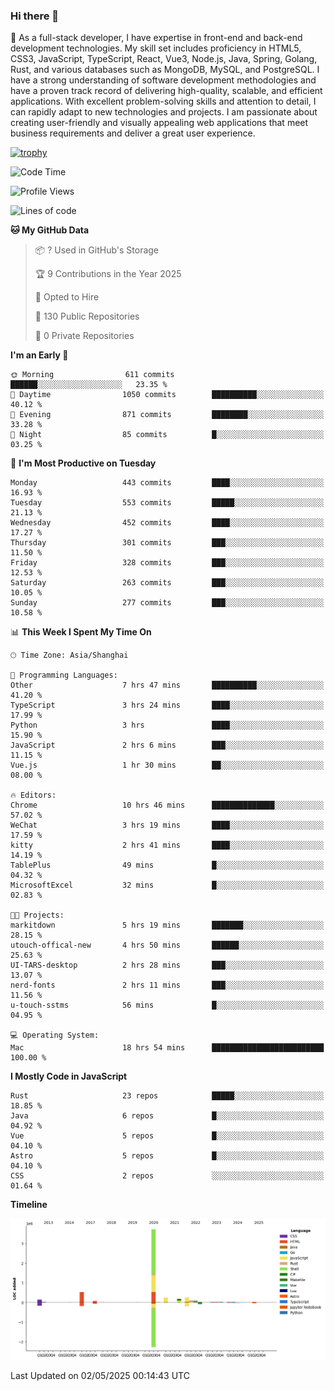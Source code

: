 ### Hi there 👋

🌱 As a full-stack developer, I have expertise in front-end and back-end development technologies. My skill set includes proficiency in HTML5, CSS3, JavaScript, TypeScript, React, Vue3, Node.js, Java, Spring, Golang, Rust, and various databases such as MongoDB, MySQL, and PostgreSQL. I have a strong understanding of software development methodologies and have a proven track record of delivering high-quality, scalable, and efficient applications. With excellent problem-solving skills and attention to detail, I can rapidly adapt to new technologies and projects. I am passionate about creating user-friendly and visually appealing web applications that meet business requirements and deliver a great user experience.

[![trophy](https://github-profile-trophy.vercel.app/?username=elton&rank=SECRET,SSS,SS,S,AAA,AA,A&theme=onedark&no-frame=true&margin-w=10)](https://github.com/ryo-ma/github-profile-trophy)

<!--START_SECTION:waka-->
![Code Time](http://img.shields.io/badge/Code%20Time-1%2C597%20hrs%2017%20mins-blue)

![Profile Views](http://img.shields.io/badge/Profile%20Views-0-blue)

![Lines of code](https://img.shields.io/badge/From%20Hello%20World%20I%27ve%20Written-5.6%20million%20lines%20of%20code-blue)

**🐱 My GitHub Data** 

> 📦 ? Used in GitHub's Storage 
 > 
> 🏆 9 Contributions in the Year 2025
 > 
> 💼 Opted to Hire
 > 
> 📜 130 Public Repositories 
 > 
> 🔑 0 Private Repositories 
 > 
**I'm an Early 🐤** 

```text
🌞 Morning                611 commits         ██████░░░░░░░░░░░░░░░░░░░   23.35 % 
🌆 Daytime                1050 commits        ██████████░░░░░░░░░░░░░░░   40.12 % 
🌃 Evening                871 commits         ████████░░░░░░░░░░░░░░░░░   33.28 % 
🌙 Night                  85 commits          █░░░░░░░░░░░░░░░░░░░░░░░░   03.25 % 
```
📅 **I'm Most Productive on Tuesday** 

```text
Monday                   443 commits         ████░░░░░░░░░░░░░░░░░░░░░   16.93 % 
Tuesday                  553 commits         █████░░░░░░░░░░░░░░░░░░░░   21.13 % 
Wednesday                452 commits         ████░░░░░░░░░░░░░░░░░░░░░   17.27 % 
Thursday                 301 commits         ███░░░░░░░░░░░░░░░░░░░░░░   11.50 % 
Friday                   328 commits         ███░░░░░░░░░░░░░░░░░░░░░░   12.53 % 
Saturday                 263 commits         ███░░░░░░░░░░░░░░░░░░░░░░   10.05 % 
Sunday                   277 commits         ███░░░░░░░░░░░░░░░░░░░░░░   10.58 % 
```


📊 **This Week I Spent My Time On** 

```text
🕑︎ Time Zone: Asia/Shanghai

💬 Programming Languages: 
Other                    7 hrs 47 mins       ██████████░░░░░░░░░░░░░░░   41.20 % 
TypeScript               3 hrs 24 mins       ████░░░░░░░░░░░░░░░░░░░░░   17.99 % 
Python                   3 hrs               ████░░░░░░░░░░░░░░░░░░░░░   15.90 % 
JavaScript               2 hrs 6 mins        ███░░░░░░░░░░░░░░░░░░░░░░   11.15 % 
Vue.js                   1 hr 30 mins        ██░░░░░░░░░░░░░░░░░░░░░░░   08.00 % 

🔥 Editors: 
Chrome                   10 hrs 46 mins      ██████████████░░░░░░░░░░░   57.02 % 
WeChat                   3 hrs 19 mins       ████░░░░░░░░░░░░░░░░░░░░░   17.59 % 
kitty                    2 hrs 41 mins       ████░░░░░░░░░░░░░░░░░░░░░   14.19 % 
TablePlus                49 mins             █░░░░░░░░░░░░░░░░░░░░░░░░   04.32 % 
MicrosoftExcel           32 mins             █░░░░░░░░░░░░░░░░░░░░░░░░   02.83 % 

🐱‍💻 Projects: 
markitdown               5 hrs 19 mins       ███████░░░░░░░░░░░░░░░░░░   28.15 % 
utouch-offical-new       4 hrs 50 mins       ██████░░░░░░░░░░░░░░░░░░░   25.63 % 
UI-TARS-desktop          2 hrs 28 mins       ███░░░░░░░░░░░░░░░░░░░░░░   13.07 % 
nerd-fonts               2 hrs 11 mins       ███░░░░░░░░░░░░░░░░░░░░░░   11.56 % 
u-touch-sstms            56 mins             █░░░░░░░░░░░░░░░░░░░░░░░░   04.95 % 

💻 Operating System: 
Mac                      18 hrs 54 mins      █████████████████████████   100.00 % 
```

**I Mostly Code in JavaScript** 

```text
Rust                     23 repos            █████░░░░░░░░░░░░░░░░░░░░   18.85 % 
Java                     6 repos             █░░░░░░░░░░░░░░░░░░░░░░░░   04.92 % 
Vue                      5 repos             █░░░░░░░░░░░░░░░░░░░░░░░░   04.10 % 
Astro                    5 repos             █░░░░░░░░░░░░░░░░░░░░░░░░   04.10 % 
CSS                      2 repos             ░░░░░░░░░░░░░░░░░░░░░░░░░   01.64 % 
```



**Timeline**

![Lines of Code chart](https://raw.githubusercontent.com/elton/elton/main/assets/bar_graph.png)


 Last Updated on 02/05/2025 00:14:43 UTC
<!--END_SECTION:waka-->

<!--
**elton/elton** is a ✨ _special_ ✨ repository because its `README.md` (this file) appears on your GitHub profile.

Here are some ideas to get you started:

- 🔭 I’m currently working on ...
- 🌱 I’m currently learning ...
- 👯 I’m looking to collaborate on ...
- 🤔 I’m looking for help with ...
- 💬 Ask me about ...
- 📫 How to reach me: ...
- 😄 Pronouns: ...
- ⚡ Fun fact: ...
-->
